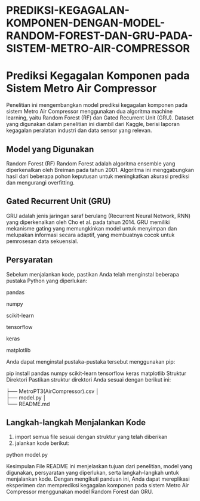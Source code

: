 # PREDIKSI-KEGAGALAN-KOMPONEN-DENGAN-MODEL-RANDOM-FOREST-DAN-GRU-PADA-SISTEM-METRO-AIR-COMPRESSOR

# Prediksi Kegagalan Komponen pada Sistem Metro Air Compressor
Penelitian ini mengembangkan model prediksi kegagalan komponen pada sistem Metro Air Compressor menggunakan dua algoritma machine learning, yaitu Random Forest (RF) dan Gated Recurrent Unit (GRU). Dataset yang digunakan dalam penelitian ini diambil dari Kaggle, berisi laporan kegagalan peralatan industri dan data sensor yang relevan.

## Model yang Digunakan
Random Forest (RF)
Random Forest adalah algoritma ensemble yang diperkenalkan oleh Breiman pada tahun 2001. Algoritma ini menggabungkan hasil dari beberapa pohon keputusan untuk meningkatkan akurasi prediksi dan mengurangi overfitting.

## Gated Recurrent Unit (GRU)
GRU adalah jenis jaringan saraf berulang (Recurrent Neural Network, RNN) yang diperkenalkan oleh Cho et al. pada tahun 2014. GRU memiliki mekanisme gating yang memungkinkan model untuk menyimpan dan melupakan informasi secara adaptif, yang membuatnya cocok untuk pemrosesan data sekuensial.

## Persyaratan
Sebelum menjalankan kode, pastikan Anda telah menginstal beberapa pustaka Python yang diperlukan:

pandas

numpy

scikit-learn

tensorflow

keras

matplotlib

Anda dapat menginstal pustaka-pustaka tersebut menggunakan pip:


pip install pandas numpy scikit-learn tensorflow keras matplotlib
Struktur Direktori
Pastikan struktur direktori Anda sesuai dengan berikut ini:

├── MetroPT3(AirCompressor).csv
│  
├── model.py
│  
└── README.md
## Langkah-langkah Menjalankan Kode

1. import semua file sesuai dengan struktur yang telah diberikan 
2. jalankan kode berikut:


python model.py



Kesimpulan
File README ini menjelaskan tujuan dari penelitian, model yang digunakan, persyaratan yang diperlukan, serta langkah-langkah untuk menjalankan kode. Dengan mengikuti panduan ini, Anda dapat mereplikasi eksperimen dan memprediksi kegagalan komponen pada sistem Metro Air Compressor menggunakan model Random Forest dan GRU.
